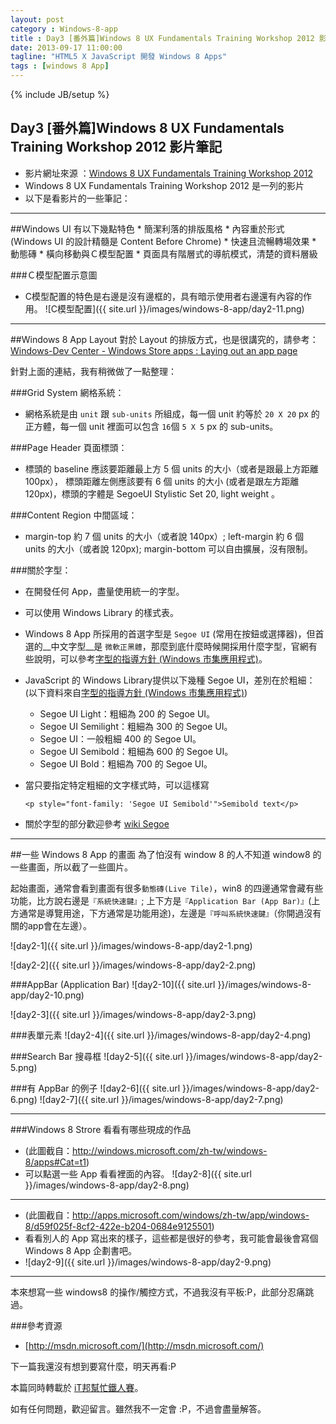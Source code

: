 ```yaml
---
layout: post
category : Windows-8-app
title : Day3 [番外篇]Windows 8 UX Fundamentals Training Workshop 2012 影片筆記
date: 2013-09-17 11:00:00
tagline: "HTML5 X JavaScript 開發 Windows 8 Apps"
tags : [windows 8 App]
---
```

{% include JB/setup %}
## Day3 [番外篇]Windows 8 UX Fundamentals Training Workshop 2012 影片筆記
* 影片網址來源 ：[Windows 8 UX Fundamentals Training Workshop 2012](http://channel9.msdn.com/Events/Windows-Camp/Windows-8-UX-Fundamentals-Training-Workshop-2012)
* Windows 8 UX Fundamentals Training Workshop 2012 是一列的影片
* 以下是看影片的一些筆記：


---

##Windows UI 有以下幾點特色
	* 簡潔利落的排版風格
	* 內容重於形式 (Windows UI 的設計精髓是 Content Before Chrome)
	* 快速且流暢轉場效果
	* 動態磚
	* 橫向移動與Ｃ模型配置
	* 頁面具有階層式的導航模式，清楚的資料層級

###Ｃ模型配置示意圖
* C模型配置的特色是右邊是沒有邊框的，具有暗示使用者右邊還有內容的作用。
 ![C模型配置]({{ site.url }}/images/windows-8-app/day2-11.png)


---

##Windows 8 App Layout
對於 Layout 的排版方式，也是很講究的，請參考：[Windows-Dev Center - Windows Store apps : Laying out an app page](http://msdn.microsoft.com/en-us/library/windows/apps/hh872191.aspx)

針對上面的連結，我有稍微做了一點整理：

###Grid System 網格系統：
* 網格系統是由 `unit` 跟 `sub-units` 所組成，每一個 unit 約等於 `20 X 20` px 的正方體，每一個 unit 裡面可以包含 `16`個 `5 X 5` px 的 sub-units。

###Page Header 頁面標頭：
* 標頭的 baseline 應該要距離最上方 5 個 units 的大小（或者是跟最上方距離100px）， 標頭距離左側應該要有 6 個 units 的大小 (或者是跟左方距離120px)，標頭的字體是 SegoeUI Stylistic Set 20, light weight 。

###Content Region 中間區域：
* margin-top 約 7 個 units 的大小（或者說 140px）; left-margin 約 6 個 units 的大小（或者說 120px); margin-bottom 可以自由擴展，沒有限制。

###關於字型：
* 在開發任何 App，盡量使用統一的字型。
* 可以使用 Windows Library 的樣式表。
* Windows 8 App 所採用的首選字型是 `Segoe UI` (常用在按鈕或選擇器)，但首選的__中文字型__是	`微軟正黑體`，那麼到底什麼時候開採用什麼字型，官網有些說明，可以參考[字型的指導方針 (Windows 市集應用程式)](http://msdn.microsoft.com/zh-tw/library/windows/apps/hh700394.aspx)。
* JavaScript 的 Windows Library提供以下幾種 Segoe UI，差別在於粗細：(以下資料來自[字型的指導方針 (Windows 市集應用程式)](http://msdn.microsoft.com/zh-tw/library/windows/apps/hh700394.aspx))
	<ul>
	<li>Segoe UI Light：粗細為 200 的 Segoe UI。</li>
	<li>Segoe UI Semilight：粗細為 300 的 Segoe UI。</li>
	<li>Segoe UI：一般粗細 400 的 Segoe UI。</li>
	<li>Segoe UI Semibold：粗細為 600 的 Segoe UI。</li>
	<li>Segoe UI Bold：粗細為 700 的 Segoe UI。</li>
	</ul> 
* 當只要指定特定粗細的文字樣式時，可以這樣寫
	
	`<p style="font-family: 'Segoe UI Semibold'">Semibold text</p>`
* 關於字型的部分歡迎參考 [wiki Segoe](http://en.wikipedia.org/wiki/Segoe)

---

##一些 Windows 8 App 的畫面
為了怕沒有 window 8 的人不知道 window8 的一些畫面，所以截了一些圖片。

起始畫面，通常會看到畫面有很多`動態磚(Live Tile)`，win8 的四邊通常會藏有些功能，比方說右邊是`『系統快速鍵』`; 上下方是`『Application Bar (App Bar)』`(上方通常是導覽用途，下方通常是功能用途)，左邊是`『呼叫系統快速鍵』`（你開過沒有關的app會在左邊）。

 ![day2-1]({{ site.url }}/images/windows-8-app/day2-1.png)

 ![day2-2]({{ site.url }}/images/windows-8-app/day2-2.png)


###AppBar (Application Bar)
 ![day2-10]({{ site.url }}/images/windows-8-app/day2-10.png)

 ![day2-3]({{ site.url }}/images/windows-8-app/day2-3.png)
 
###表單元素
![day2-4]({{ site.url }}/images/windows-8-app/day2-4.png)

###Search Bar 搜尋框
![day2-5]({{ site.url }}/images/windows-8-app/day2-5.png)

###有 AppBar 的例子
![day2-6]({{ site.url }}/images/windows-8-app/day2-6.png)
![day2-7]({{ site.url }}/images/windows-8-app/day2-7.png)


---

###Windows 8 Strore 看看有哪些現成的作品
* (此圖截自：http://windows.microsoft.com/zh-tw/windows-8/apps#Cat=t1)
* 可以點選一些 App 看看裡面的內容。
![day2-8]({{ site.url }}/images/windows-8-app/day2-8.png)

---


* (此圖截自：http://apps.microsoft.com/windows/zh-tw/app/windows-8/d59f025f-8cf2-422e-b204-0684e9125501)
* 看看別人的 App 寫出來的樣子，這些都是很好的參考，我可能會最後會寫個 Windows 8 App 企劃書吧。
* ![day2-9]({{ site.url }}/images/windows-8-app/day2-9.png)

---

本來想寫一些 windows8 的操作/觸控方式，不過我沒有平板:P，此部分忍痛跳過。

###參考資源
* [http://msdn.microsoft.com/](http://msdn.microsoft.com/)
 

下一篇我還沒有想到要寫什麼，明天再看:P


本篇同時轉載於 [iT邦幫忙鐵人賽](http://ithelp.ithome.com.tw/ironman6/player/yiying/dev/1)。

如有任何問題，歡迎留言。雖然我不一定會 :P，不過會盡量解答。